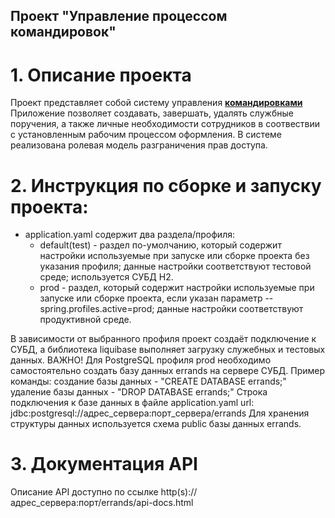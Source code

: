 ## Проект "Управление процессом командировок"

# 1. Описание проекта
Проект представляет собой систему управления [**командировками**](https://ru.wikipedia.org/wiki/%D0%9A%D0%BE%D0%BC%D0%B0%D0%BD%D0%B4%D0%B8%D1%80%D0%BE%D0%B2%D0%BA%D0%B0_(%D0%A0%D0%BE%D1%81%D1%81%D0%B8%D1%8F))
Приложение позволяет создавать, завершать, удалять службные поручения, а также личные необходимости сотрудников в соотвествии с установленным рабочим процессом оформления. В системе реализована ролевая модель разграничения прав доступа.

# 2. Инструкция по сборке и запуску проекта:
*   application.yaml содержит два раздела/профиля:
    - default(test) - раздел по-умолчанию, который содержит настройки используемые
при запуске или сборке проекта без указания профиля; данные настройки соответствуют
тестовой среде; используется СУБД H2.
    - prod - раздел, который содержит настройки используемые при запуске или
сборке проекта, если указан параметр --spring.profiles.active=prod; данные настройки
соответствуют продуктивной среде.

В зависимости от выбранного профиля проект создаёт подключение к СУБД,
а библиотека liquibase выполняет загрузку служебных и тестовых данных.
ВАЖНО! Для PostgreSQL профиля prod необходимо самостоятельно создать базу данных
errands на сервере СУБД.
Пример команды:
    создание базы данных - "CREATE DATABASE errands;"
    удаление базы данных - "DROP DATABASE errands;"
Строка подключения к базе данных в файле application.yaml url: jdbc:postgresql://адрес_сервера:порт_сервера/errands
Для хранения структуры данных используется схема public базы данных errands.

# 3. Документация API
Описание API доступно по ссылке http(s)://адрес_сервера:порт/errands/api-docs.html
